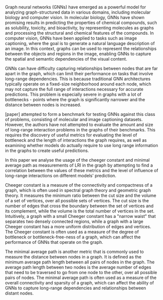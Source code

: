 Graph neural networks (GNNs) have emerged as a powerful model for analyzing graph-structured data in various domains, including molecular biology and computer vision. In molecular biology, GNNs have shown promising results in predicting the properties of chemical compounds, such as solubility, toxicity, and bioactivity, by representing molecules as graphs and processing the structural and chemical features of the compounds. In computer vision, GNNs have been applied to tasks such as image captioning, where the goal is to generate a natural language description of an image. In this context, graphs can be used to represent the relationships between the objects and regions in the image, enabling GNNs to capture the spatial and semantic dependencies of the visual content.

GNNs can have difficulty capturing relationships between nodes that are far apart in the graph, which can limit their performance on tasks that involve long-range dependencies. This is because traditional GNN architectures typically operate on a fixed-size neighborhood around each node, which may not capture the full range of interactions necessary for accurate predictions. This problem is especially severe in graphs with a lot of bottlenecks - points where the graph is significantly narrower and the distance between nodes is increased.

[paper] attempted to form a benchmark for testing GNNs against this class of problems, consisting of molecular and image captioning datasets. However, the authors have not attempted to evaluate the amount and size of long-range interaction problems in the graphs of their benchmarks. This requires the discovery of useful metrics for evaluating the level of bottleneck and the length of interactions the graph requires, as well as examining whether models do actually require to use long range information in the graphs to create useful predictions.

In this paper we analyse the usage of the cheeger constant and minimal average path as measurements of LRI in the graph by attempting to find a correlation between the values of these metrics and the level of influence of long-range interactions on different models' prediction.

Cheeger constant is a measure of the connectivity and compactness of a graph, which is often used in spectral graph theory and geometric graph theory. It measures the minimum ratio between the cut size and the volume of a set of vertices, over all possible sets of vertices. The cut size is the number of edges that cross the boundary between the set of vertices and its complement, while the volume is the total number of vertices in the set. Intuitively, a graph with a small Cheeger constant has a "narrow waist" that separates two densely connected regions, while a graph with a large Cheeger constant has a more uniform distribution of edges and vertices. The Cheeger constant is often used as a measure of the degree of bottleneck or bottleneck-free-ness of a graph, which can affect the performance of GNNs that operate on the graph.

The minimal average path is another metric that is commonly used to measure the distance between nodes in a graph. It is defined as the minimum average path length between all pairs of nodes in the graph. The average path length between two nodes is the average number of edges that need to be traversed to go from one node to the other, over all possible pairs of nodes. The minimal average path is often used as a measure of the overall connectivity and sparsity of a graph, which can affect the ability of GNNs to capture long-range dependencies and relationships between distant nodes.
